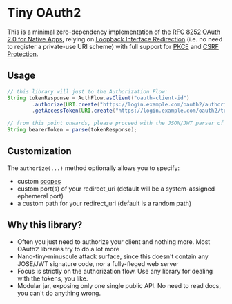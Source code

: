# Tiny OAuth2

This is a minimal zero-dependency implementation of the [RFC 8252 OAuth 2.0 for Native Apps](https://datatracker.ietf.org/doc/html/rfc8252), relying
on [Loopback Interface Redirection](https://datatracker.ietf.org/doc/html/rfc8252#section-7.3) (i.e. no need to register a private-use URI scheme) with full
support for [PKCE](https://datatracker.ietf.org/doc/html/rfc8252#section-8.1) and [CSRF Protection](https://datatracker.ietf.org/doc/html/rfc8252#section-8.9).

## Usage

```java
// this library will just to the Authorization Flow:
String tokenResponse = AuthFlow.asClient("oauth-client-id")
        .authorize(URI.create("https://login.example.com/oauth2/authorize"), uri -> System.out.println("Please login on " + uri))
        .getAccessToken(URI.create("https://login.example.com/oauth2/token"));

// from this point onwards, please proceed with the JSON/JWT parser of your choice: 
String bearerToken = parse(tokenResponse);
```

## Customization

The `authorize(...)` method optionally allows you to specify:

* custom [scopes](https://datatracker.ietf.org/doc/html/rfc6749#section-3.3)
* custom port(s) of your redirect_uri (default will be a system-assigned ephemeral port)
* a custom path for your redirect_uri (default is a random path)

## Why this library?

* Often you just need to authorize your client and nothing more. Most OAuth2 libraries try to do a lot more
* Nano-tiny-minuscule attack surface, since this doesn't contain any JOSE/JWT signature code, nor a fully-fleged web server
* Focus is strictly on the authorization flow. Use any library for dealing with the tokens, you like.
* Modular jar, exposing only one single public API. No need to read docs, you can't do anything wrong.